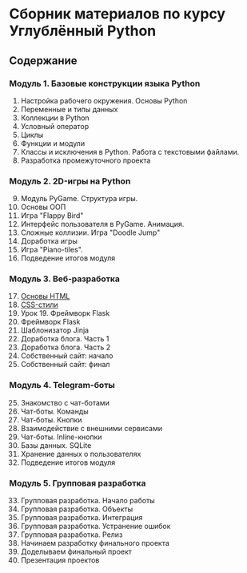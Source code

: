 <h1>Сборник материалов по курсу Углублённый Python</h1>

<h2>Содержание</h2>
<h3>Модуль 1. Базовые конструкции языка Python</h3>
    <ol start="1">
        <li>Настройка рабочего окружения. Основы Python</li>
        <li>Переменные и типы данных</li>
        <li>Коллекции в Python</li>
        <li>Условный оператор</li>
        <li>Циклы</li>
        <li>Функции и модули</li>
        <li>Классы и исключения в Python. Работа с текстовыми файлами.</li>
        <li>Разработка промежуточного проекта</li>
    </ol>
<h3>Модуль 2. 2D-игры на Python</h3>
    <ol start="9">
        <li>Модуль PyGame. Структура игры.</li>
        <li>Основы ООП</li>
        <li>Игра "Flappy Bird"</li>
        <li>Интерфейс пользователя в PyGame. Анимация.</li>
        <li>Сложные коллизии. Игра "Doodle Jump"</li>
        <li>Доработка игры</li>
        <li>Игра "Piano-tiles".</li>
        <li>Подведение итогов модуля</li>
    </ol>
<h3>Модуль 3. Веб-разработка</h3>
    <ol start="17">
        <li><a href="/module_3/17.%20%D0%9E%D1%81%D0%BD%D0%BE%D0%B2%D1%8B%20HTML">Основы HTML</a></li>
        <li><a href="/module_3/18.%20CSS-%D1%81%D1%82%D0%B8%D0%BB%D0%B8">CSS-стили</a></li>
        <li>Урок 19. Фреймворк Flask</li>
        <li>Фреймворк Flask</li>
        <li>Шаблонизатор Jinja</li>
        <li>Доработка блога. Часть 1</li>
        <li>Доработка блога. Часть 2</li>
        <li>Собственный сайт: начало</li>
        <li>Собственный сайт: финал</li>
    </ol>
<h3>Модуль 4. Telegram-боты</h3>
    <ol start="25">
        <li>Знакомство с чат-ботами</li>
        <li>Чат-боты. Команды</li>
        <li>Чат-боты. Кнопки</li>
        <li>Взаимодействие с внешними сервисами</li>
        <li>Чат-боты. Inline-кнопки</li>
        <li>Базы данных. SQLite</li>
        <li>Хранение данных о пользователях</li>
        <li>Подведение итогов модуля</li>
    </ol>
<h3>Модуль 5. Групповая разработка</h3>
    <ol start="33">
        <li>Групповая разработка. Начало работы</li>
        <li>Групповая разработка. Объекты</li>
        <li>Групповая разработка. Интеграция</li>
        <li>Групповая разработка. Устранение ошибок</li>
        <li>Групповая разработка. Релиз</li>
        <li>Начинаем разработку финального проекта</li>
        <li>Доделываем финальный проект</li>
        <li>Презентация проектов</li>
    </ol>
